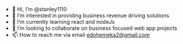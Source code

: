 - 👋 Hi, I’m @stanley1110
- 👀 I’m interested in providing business revenue driving solutions
- 🌱 I’m currently learning react and nodeJs
- 💞️ I’m looking to collaborate on business focused web app projects
- 📫 How to reach me via email edohemeka2@gmail.com

<!---
stanley1110/stanley1110 is a ✨ special ✨ repository because its `README.md` (this file) appears on your GitHub profile.
You can click the Preview link to take a look at your changes.
--->
